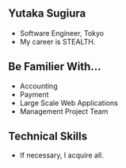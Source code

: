 ## Yutaka Sugiura　

 - Software Engineer, Tokyo
 - My career is STEALTH.

## Be Familier With...

 - Accounting
 - Payment
 - Large Scale Web Applications
 - Management Project Team

## Technical Skills

 - If necessary, I acquire all.
